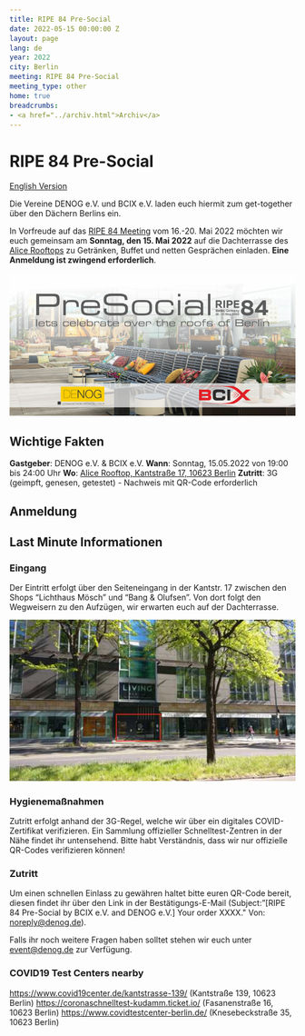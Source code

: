```yaml
---
title: RIPE 84 Pre-Social
date: 2022-05-15 00:00:00 Z
layout: page
lang: de
year: 2022
city: Berlin
meeting: RIPE 84 Pre-Social
meeting_type: other
home: true
breadcrumbs:
- <a href="../archiv.html">Archiv</a>
---
```


# RIPE 84 Pre-Social
[English Version](ripe84_en.html)

Die Vereine DENOG e.V. und BCIX e.V. laden euch hiermit zum get-together über den Dächern Berlins ein.

In Vorfreude auf das [RIPE 84 Meeting](https://ripe84.ripe.net) vom 16.-20. Mai 2022 möchten wir euch gemeinsam am **Sonntag, den 15. Mai 2022** auf die Dachterrasse des [Alice Rooftops](https://www.alice-rooftop.de/) zu Getränken, Buffet und netten Gesprächen einladen.
**Eine Anmeldung ist zwingend erforderlich**.

![RIPE84 Banner](/images/meetings/ripe84/ripe84_banner.png)

## Wichtige Fakten

**Gastgeber**: DENOG e.V. & BCIX e.V.
**Wann**: Sonntag, 15.05.2022 von 19:00 bis 24:00 Uhr
**Wo**: [Alice Rooftop, Kantstraße 17, 10623 Berlin](https://www.alice-rooftop.de/)
**Zutritt**: 3G (geimpft, genesen, getestet) - Nachweis mit QR-Code erforderlich

## Anmeldung

<pretix-widget event="https://pretix.eu/denog/ripe84/"></pretix-widget>


## Last Minute Informationen

### Eingang

Der Eintritt erfolgt über den Seiteneingang in der Kantstr. 17 zwischen den Shops “Lichthaus Mösch” und “Bang & Olufsen”. Von dort folgt den Wegweisern zu den Aufzügen, wir erwarten euch auf der Dachterrasse.

![Venue Entrance](/images/meetings/ripe84/ripe84_entrance.jpeg)

### Hygienemaßnahmen

Zutritt erfolgt anhand der 3G-Regel, welche wir über ein digitales COVID-Zertifikat verifizieren.
Ein Sammlung offizieller Schnelltest-Zentren in der Nähe findet ihr untensehend. Bitte habt Verständnis, dass wir nur offizielle QR-Codes verifizieren können!

### Zutritt

Um einen schnellen Einlass zu gewähren haltet bitte euren QR-Code bereit, diesen findet ihr über den Link in der Bestätigungs-E-Mail (Subject:”[RIPE 84 Pre-Social by BCIX e.V. and DENOG e.V.] Your order XXXX." Von: <noreply@denog.de>).

Falls ihr noch weitere Fragen haben solltet stehen wir euch unter event@denog.de zur Verfügung.

### COVID19 Test Centers nearby

https://www.covid19center.de/kantstrasse-139/ (Kantstraße 139, 10623 Berlin)
https://coronaschnelltest-kudamm.ticket.io/ (Fasanenstraße 16, 10623 Berlin)
https://www.covidtestcenter-berlin.de/ (Knesebeckstraße 35, 10623 Berlin)
